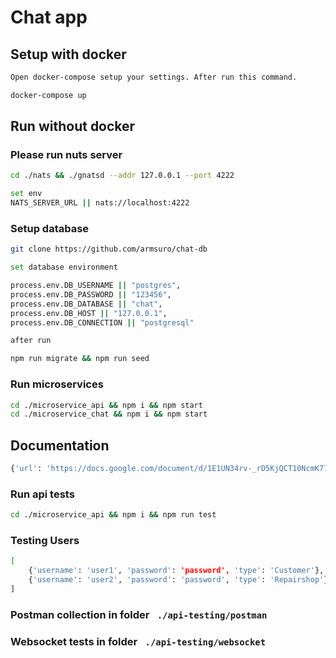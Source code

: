 # Chat app

## Setup with docker

```sh
Open docker-compose setup your settings. After run this command.

docker-compose up
```

## Run without docker

### Please run nuts server 
```sh
cd ./nats && ./gnatsd --addr 127.0.0.1 --port 4222

set env
NATS_SERVER_URL || nats://localhost:4222

```
### Setup database

```sh
git clone https://github.com/armsuro/chat-db

set database environment 

process.env.DB_USERNAME || "postgres",
process.env.DB_PASSWORD || "123456",
process.env.DB_DATABASE || "chat",
process.env.DB_HOST || "127.0.0.1",
process.env.DB_CONNECTION || "postgresql"

after run

npm run migrate && npm run seed
```

### Run microservices
```sh
cd ./microservice_api && npm i && npm start
cd ./microservice_chat && npm i && npm start
```

## Documentation
```sh
{'url': 'https://docs.google.com/document/d/1E1UN34rv-_rD5KjQCT10NcmK77-7npCwrbGvUiqQtsM'}

```

### Run api tests
```sh
cd ./microservice_api && npm i && npm run test
```
### Testing Users
```sh
[
	{'username': 'user1', 'password': 'password', 'type': 'Customer'},
 	{'username': 'user2', 'password': 'password', 'type': 'Repairshop'}
]
```
### Postman collection in folder ``` ./api-testing/postman```
### Websocket tests in folder ``` ./api-testing/websocket```